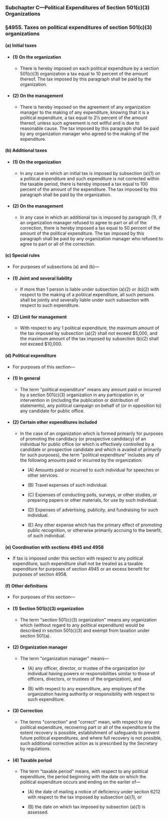 ### **Subchapter C—Political Expenditures of Section 501(c)(3) Organizations**

### §4955. Taxes on political expenditures of section 501(c)(3) organizations
#### (a) Initial taxes
* #### (1) On the organization
  * There is hereby imposed on each political expenditure by a section 501(c)(3) organization a tax equal to 10 percent of the amount thereof. The tax imposed by this paragraph shall be paid by the organization.

* #### (2) On the management
  * There is hereby imposed on the agreement of any organization manager to the making of any expenditure, knowing that it is a political expenditure, a tax equal to 2½ percent of the amount thereof, unless such agreement is not willful and is due to reasonable cause. The tax imposed by this paragraph shall be paid by any organization manager who agreed to the making of the expenditure.

#### (b) Additional taxes
* #### (1) On the organization
  * In any case in which an initial tax is imposed by subsection (a)(1) on a political expenditure and such expenditure is not corrected within the taxable period, there is hereby imposed a tax equal to 100 percent of the amount of the expenditure. The tax imposed by this paragraph shall be paid by the organization.

* #### (2) On the management
  * In any case in which an additional tax is imposed by paragraph (1), if an organization manager refused to agree to part or all of the correction, there is hereby imposed a tax equal to 50 percent of the amount of the political expenditure. The tax imposed by this paragraph shall be paid by any organization manager who refused to agree to part or all of the correction.

#### (c) Special rules
* For purposes of subsections (a) and (b)—

* #### (1) Joint and several liability
  * If more than 1 person is liable under subsection (a)(2) or (b)(2) with respect to the making of a political expenditure, all such persons shall be jointly and severally liable under such subsection with respect to such expenditure.

* #### (2) Limit for management
  * With respect to any 1 political expenditure, the maximum amount of the tax imposed by subsection (a)(2) shall not exceed $5,000, and the maximum amount of the tax imposed by subsection (b)(2) shall not exceed $10,000.

#### (d) Political expenditure
* For purposes of this section—

* #### (1) In general
  * The term "political expenditure" means any amount paid or incurred by a section 501(c)(3) organization in any participation in, or intervention in (including the publication or distribution of statements), any political campaign on behalf of (or in opposition to) any candidate for public office.

* #### (2) Certain other expenditures included
  * In the case of an organization which is formed primarily for purposes of promoting the candidacy (or prospective candidacy) of an individual for public office (or which is effectively controlled by a candidate or prospective candidate and which is availed of primarily for such purposes), the term "political expenditure" includes any of the following amounts paid or incurred by the organization:

    * (A) Amounts paid or incurred to such individual for speeches or other services.

    * (B) Travel expenses of such individual.

    * (C) Expenses of conducting polls, surveys, or other studies, or preparing papers or other materials, for use by such individual.

    * (D) Expenses of advertising, publicity, and fundraising for such individual.

    * (E) Any other expense which has the primary effect of promoting public recognition, or otherwise primarily accruing to the benefit, of such individual.

#### (e) Coordination with sections 4945 and 4958
* If tax is imposed under this section with respect to any political expenditure, such expenditure shall not be treated as a taxable expenditure for purposes of section 4945 or an excess benefit for purposes of section 4958.

#### (f) Other definitions
* For purposes of this section—

* #### (1) Section 501(c)(3) organization
  * The term "section 501(c)(3) organization" means any organization which (without regard to any political expenditure) would be described in section 501(c)(3) and exempt from taxation under section 501(a).

* #### (2) Organization manager
  * The term "organization manager" means—

    * (A) any officer, director, or trustee of the organization (or individual having powers or responsibilities similar to those of officers, directors, or trustees of the organization), and

    * (B) with respect to any expenditure, any employee of the organization having authority or responsibility with respect to such expenditure.

* #### (3) Correction
  * The terms "correction" and "correct" mean, with respect to any political expenditure, recovering part or all of the expenditure to the extent recovery is possible, establishment of safeguards to prevent future political expenditures, and where full recovery is not possible, such additional corrective action as is prescribed by the Secretary by regulations.

* #### (4) Taxable period
  * The term "taxable period" means, with respect to any political expenditure, the period beginning with the date on which the political expenditure occurs and ending on the earlier of—

    * (A) the date of mailing a notice of deficiency under section 6212 with respect to the tax imposed by subsection (a)(1), or

    * (B) the date on which tax imposed by subsection (a)(1) is assessed.